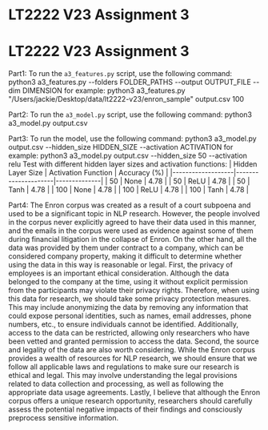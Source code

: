 # LT2222 V23 Assignment 3

# LT2222 V23 Assignment 3

Part1:
To run the `a3_features.py` script, use the following command:
python3 a3_features.py --folders FOLDER_PATHS --output OUTPUT_FILE --dim DIMENSION
for example: python3 a3_features.py "/Users/jackie/Desktop/data/lt2222-v23/enron_sample" output.csv 100

Part2:
To run the `a3_model.py` script, use the following command:
python3 a3_model.py output.csv

Part3:
To run the model, use the following command:
python3 a3_model.py output.csv --hidden_size HIDDEN_SIZE --activation ACTIVATION
for example: python3 a3_model.py output.csv --hidden_size 50 --activation relu
Test with different hidden layer sizes and activation functions:
| Hidden Layer Size | Activation Function | Accuracy (%) |
|-------------------|---------------------|--------------|
| 50                | None                | 4.78         |
| 50                | ReLU                | 4.78         |
| 50                | Tanh                | 4.78         |
| 100               | None                | 4.78         |
| 100               | ReLU                | 4.78         |
| 100               | Tanh                | 4.78         |

Part4:
The Enron corpus was created as a result of a court subpoena and used to be a significant topic in NLP research. However, the people involved in the corpus never explicitly agreed to have their data used in this manner, and the emails in the corpus were used as evidence against some of them during financial litigation in the collapse of Enron. On the other hand, all the data was provided by them under contract to a company, which can be considered company property, making it difficult to determine whether using the data in this way is reasonable or legal.
First, the privacy of employees is an important ethical consideration. Although the data belonged to the company at the time, using it without explicit permission from the participants may violate their privacy rights. Therefore, when using this data for research, we should take some privacy protection measures. This may include anonymizing the data by removing any information that could expose personal identities, such as names, email addresses, phone numbers, etc., to ensure individuals cannot be identified. Additionally, access to the data can be restricted, allowing only researchers who have been vetted and granted permission to access the data.
Second, the source and legality of the data are also worth considering. While the Enron corpus provides a wealth of resources for NLP research, we should ensure that we follow all applicable laws and regulations to make sure our research is ethical and legal. This may involve understanding the legal provisions related to data collection and processing, as well as following the appropriate data usage agreements.
Lastly, I believe that although the Enron corpus offers a unique research opportunity, researchers should carefully assess the potential negative impacts of their findings and consciously preprocess sensitive information.

